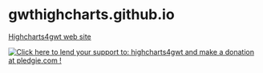 gwthighcharts.github.io
=======================

[Highcharts4gwt web site](http://highcharts4gwt.github.io/)

<a href='https://pledgie.com/campaigns/27871'><img alt='Click here to lend your support to: highcharts4gwt and make a donation at pledgie.com !' src='https://pledgie.com/campaigns/27871.png?skin_name=chrome' border='0' ></a>
